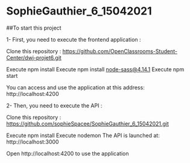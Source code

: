 # SophieGauthier_6_15042021

##To start this project 

1- First, you need to execute the frontend application :

Clone this repository : 
https://github.com/OpenClassrooms-Student-Center/dwj-projet6.git

Execute npm install 
Execute npm install node-sass@4.14.1
Execute npm start 

You can access and use the application at this address:
 http://localhost:4200

2- Then, you need to execute the API :

Clone this repository :
https://github.com/sophieSpacee/SophieGauthier_6_15042021.git

Execute npm install
Execute nodemon
The API is launched at: http://localhost:3000

Open  http://localhost:4200 to use the application